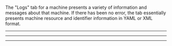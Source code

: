 The "Logs" tab for a machine presents a variety of information and messages about that machine.  If there has been no error, the tab essentially presents machine resource and identifier information in YAML or XML format.

------
****
------